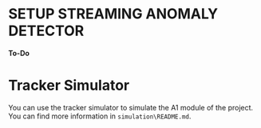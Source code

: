 # SETUP STREAMING ANOMALY DETECTOR
**To-Do**



# Tracker Simulator
You can use the tracker simulator to simulate the A1 module of the project. You can find more information in  `simulation\README.md`.